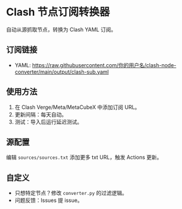 # Clash 节点订阅转换器
自动从源抓取节点，转换为 Clash YAML 订阅。
## 订阅链接
- YAML: https://raw.githubusercontent.com/你的用户名/clash-node-converter/main/output/clash-sub.yaml
## 使用方法
1. 在 Clash Verge/Meta/MetaCubeX 中添加订阅 URL。
2. 更新间隔：每天自动。
3. 测试：导入后运行延迟测试。
## 源配置
编辑 `sources/sources.txt` 添加更多 txt URL，触发 Actions 更新。
## 自定义
- 只想特定节点？修改 `converter.py` 的过滤逻辑。
- 问题反馈：Issues 提 issue。
